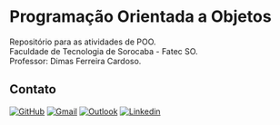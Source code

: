 # Programação Orientada a Objetos
Repositório para as atividades de POO. </br>
Faculdade de Tecnologia de Sorocaba - Fatec SO. </br>
Professor: Dimas Ferreira Cardoso. </br>

## Contato

[![GitHub](https://img.shields.io/badge/GitHub-100000?style=for-the-badge&logo=github&logoColor=white)](https://github.com/edssaac)
[![Gmail](https://img.shields.io/badge/Gmail-D14836?style=for-the-badge&logo=gmail&logoColor=white)](mailto:edssaac@gmail.com)
[![Outlook](https://img.shields.io/badge/Outlook-0078D4?style=for-the-badge&logo=microsoft-outlook&logoColor=white)](mailto:edssaac@outlook.com)
[![Linkedin](https://img.shields.io/badge/LinkedIn-black.svg?style=for-the-badge&logo=linkedin&color=informational)](https://www.linkedin.com/in/edssaac/)
